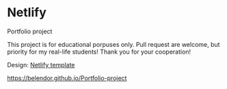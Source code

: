 # Netlify

Portfolio project

This project is for educational porpuses only. Pull request are welcome, but priority for my real-life students! Thank you for your cooperation!


Design: [Netlify template](https://new-per.netlify.com/demo-3.html)

https://belendor.github.io/Portfolio-project
